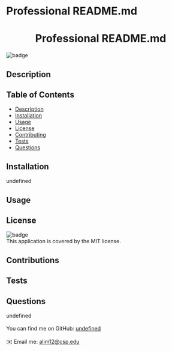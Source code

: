 # Professional README.md

   <h1 align="center">Professional README.md </h1>
  
  ![badge](https://img.shields.io/badge/license-MIT-green)<br />

  ## Description
   
  ## Table of Contents
  - [Description](#description)
  - [Installation](#installation)
  - [Usage](#usage)
  - [License](#license)
  - [Contributing](#contributing)
  - [Tests](#tests)
  - [Questions](#questions)
  ## Installation
  undefined
  ## Usage
  
  ## License
  ![badge](https://img.shields.io/badge/license-MIT-green)
  <br />
  This application is covered by the MIT license. 
  ## Contributions
  
  ## Tests
  
  ## Questions
  undefined<br />
  <br />
  You can find me on GitHub: [undefined](https://github.com/undefined)<br />
  <br />
  ✉️ Email me: alim12@csp.edu
      